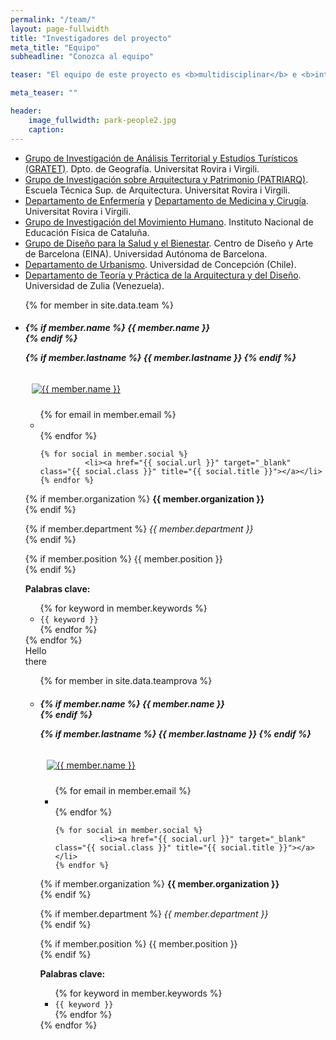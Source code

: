 ```yaml
---
permalink: "/team/"
layout: page-fullwidth
title: "Investigadores del proyecto"
meta_title: "Equipo"
subheadline: "Conozca al equipo"

teaser: "El equipo de este proyecto es <b>multidisciplinar</b> e <b>internacional</b>. En total, incorpora <b>31 investigadores</b> de los siguientes grupos de investigación o departamentos:"

meta_teaser: ""

header:
    image_fullwidth: park-people2.jpg
    caption: 
---
```

- [Grupo de Investigación de Análisis Territorial y Estudios Turísticos (GRATET)](http://www.gratet.urv.cat/ca/). Dpto. de Geografía. Universitat Rovira i Virgili.
- [Grupo de Investigación sobre Arquitectura y Patrimonio (PATRIARQ)](https://www.etsa.urv.cat/es/investigacion/patrimoni-historic/). Escuela Técnica Sup. de Arquitectura. Universitat Rovira i Virgili.
- [Departamento de Enfermería](https://www.dinfermeria.urv.cat/es/) y [Departamento de Medicina y Cirugía](https://www.medicinaicirurgia.urv.cat/es/). Universitat Rovira i Virgili.
- [Grupo de Investigación del Movimiento Humano](https://inefc.gencat.cat/es/inefc/recerca_i_doctorat/grups_de_recerca/grup_recerca_moviment_huma/). Instituto Nacional de Educación Física de Cataluña.
- [Grupo de Diseño para la Salud y el Bienestar](https://www.eina.cat/es/investigacion/grupo-investigacion-diseno-salud-bienestar). Centro de Diseño y Arte de Barcelona (EINA). Universidad Autónoma de Barcelona.
- [Departamento de Urbanismo](http://faug.udec.cl/?page_id=14265). Universidad de Concepción (Chile).
- [Departamento de Teoría y Práctica de la Arquitectura y del Diseño](https://www.universia.net/uy/universidades/universidad-zulia.01043.html). Universidad de Zulia (Venezuela).


<ul class="small-block-grid-2 medium-block-grid-3 large-block-grid-4">


{% for member in site.data.team %}


<li>
<div itemscope itemtype="http://schema.org/Person">

<h5>
{% if member.name %}
	{{ member.name }}<br>
{% endif %}

{% if member.lastname %}
	{{ member.lastname }}
{% endif %}
</h5>


<!-- click on image will navigate to the personal website -->
<a class="th" href="{{ member.social.first.url }}">
<img src="{{ member.pic  | prepend: "/images/team/" | prepend: "https://gratet.github.io/restaura"  }}" alt="{{ member.name }}" style="padding:10px">
</a>

<!-- social media icons -->
<ul class="inline-list">
	{% for email in member.email %}
              <li><a href="mailto:{{ email.url }}?subject=Proyecto RESTAURA" class="{{ email.class }}" title="{{ email.title }}"></a></li>
	{% endfor %}


	{% for social in member.social %}
              <li><a href="{{ social.url }}" target="_blank" class="{{ social.class }}" title="{{ social.title }}"></a></li>
	{% endfor %}
</ul><!-- /.inline-list -->


{% if member.organization %}
	<strong>{{ member.organization }}</strong><br/>
{% endif %}

{% if member.department %}
	<i>{{ member.department }}</i><br/>
{% endif %}
	
{% if member.position %}
	{{ member.position }}<br/>
{% endif %}


<strong>Palabras clave:</strong>
<ul>
{% for keyword in member.keywords %}
	<li><code class="highlighter-rouge">{{ keyword }}</code></li>
{% endfor %}
</ul>



</div> <!-- http://schema.org/Person -->
</li>
{% endfor %}

<br/>
Hello<br/>
there<br/>
	
<ul class="small-block-grid-2 medium-block-grid-3 large-block-grid-4">


{% for member in site.data.teamprova %}


<li>
<div itemscope itemtype="http://schema.org/Person">

<h5>
{% if member.name %}
	{{ member.name }}<br>
{% endif %}

{% if member.lastname %}
	{{ member.lastname }}
{% endif %}
</h5>


<!-- click on image will navigate to the personal website -->
<a class="th" href="{{ member.social.first.url }}">
<img src="{{ member.pic  | prepend: "/images/team/" | prepend: "https://gratet.github.io/restaura"  }}" alt="{{ member.name }}" style="padding:10px">
</a>

<!-- social media icons -->
<ul class="inline-list">
	{% for email in member.email %}
              <li><a href="mailto:{{ email.url }}?subject=Proyecto RESTAURA" class="{{ email.class }}" title="{{ email.title }}"></a></li>
	{% endfor %}


	{% for social in member.social %}
              <li><a href="{{ social.url }}" target="_blank" class="{{ social.class }}" title="{{ social.title }}"></a></li>
	{% endfor %}
</ul><!-- /.inline-list -->


{% if member.organization %}
	<strong>{{ member.organization }}</strong><br/>
{% endif %}

{% if member.department %}
	<i>{{ member.department }}</i><br/>
{% endif %}
	
{% if member.position %}
	{{ member.position }}<br/>
{% endif %}


<strong>Palabras clave:</strong>
<ul>
{% for keyword in member.keywords %}
	<li><code class="highlighter-rouge">{{ keyword }}</code></li>
{% endfor %}
</ul>



</div> <!-- http://schema.org/Person -->
</li>
{% endfor %}
